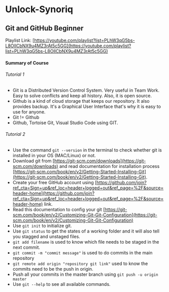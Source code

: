 # Unlock-Synoriq

## Git and GitHub Beginner
Playlist Link: [https://youtube.com/playlist?list=PLhW3qG5bs-L8OlICbNX9u4MZ3rAt5c5GG](https://youtube.com/playlist?list=PLhW3qG5bs-L8OlICbNX9u4MZ3rAt5c5GG)

#### Summary of Course
###### Tutorial 1
* Git is a Distributed Version Control System. Very useful in Team Work. Easy to solve conflicts and keep all history. Also, it is open source.
* Github is a kind of cloud storage that keeps our repository. It also provides backup. It's a Graphical User Interface that's why it is easy to use for anyone.
* Git != Github
* Github, Tortoise Git, Visual Studio Code using GIT.
###### Tutorial 2
* Use the command `git --version` in the terminal to check whether git is installed in your OS (MAC/Linux) or not.
* Download git from [https://git-scm.com/downloads](https://git-scm.com/downloads) and read documentation for installation process [https://git-scm.com/book/en/v2/Getting-Started-Installing-Git](https://git-scm.com/book/en/v2/Getting-Started-Installing-Git).
* Create your free GitHub account using [https://github.com/join?ref_cta=Sign+up&ref_loc=header+logged+out&ref_page=%2F&source=header-home](https://github.com/join?ref_cta=Sign+up&ref_loc=header+logged+out&ref_page=%2F&source=header-home) link.
* Read this documentation to config your git [https://git-scm.com/book/en/v2/Customizing-Git-Git-Configuration](https://git-scm.com/book/en/v2/Customizing-Git-Git-Configuration)
* Use `git init` to initialize git.
* Use `git status` to get the states of a working folder and it will also tell you stagged and unstaged files.
* `git add filename` is used to know which file needs to be staged in the next commit.
* `git commit -m "commit message"` is used to do commits in the main repository
* `git remote add origin "repository git link"` used to know the commits need to be the push in origin.
* Push all your commits in the master branch using `git push -u origin master`
* Use `git --help` to see all available commands.
